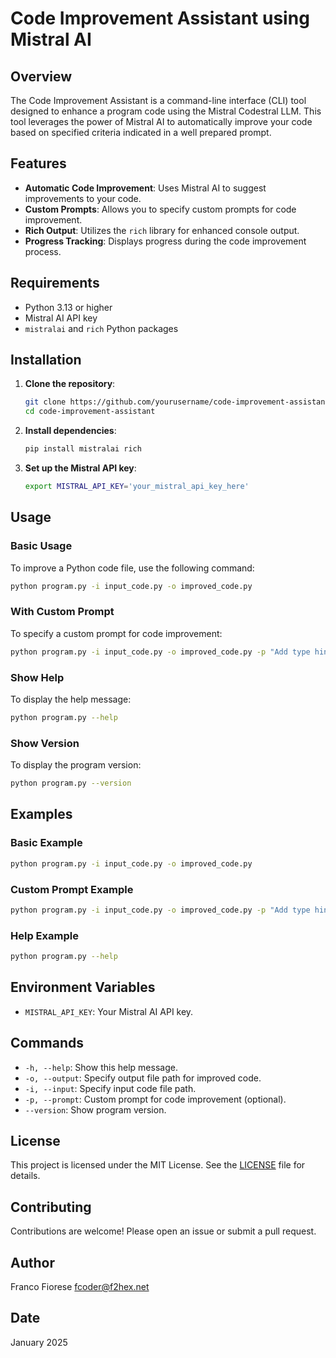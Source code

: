 # Code Improvement Assistant using Mistral AI

## Overview

The Code Improvement Assistant is a command-line interface (CLI) tool designed to enhance a program code using the Mistral Codestral LLM. This tool leverages the power of Mistral AI to automatically improve your code based on specified criteria indicated in a well prepared prompt.

## Features

- **Automatic Code Improvement**: Uses Mistral AI to suggest improvements to your code.
- **Custom Prompts**: Allows you to specify custom prompts for code improvement.
- **Rich Output**: Utilizes the `rich` library for enhanced console output.
- **Progress Tracking**: Displays progress during the code improvement process.

## Requirements

- Python 3.13 or higher
- Mistral AI API key
- `mistralai` and `rich` Python packages

## Installation

1. **Clone the repository**:
    ```sh
    git clone https://github.com/yourusername/code-improvement-assistant.git
    cd code-improvement-assistant
    ```

2. **Install dependencies**:
    ```sh
    pip install mistralai rich
    ```

3. **Set up the Mistral API key**:
    ```sh
    export MISTRAL_API_KEY='your_mistral_api_key_here'
    ```

## Usage

### Basic Usage

To improve a Python code file, use the following command:
```sh
python program.py -i input_code.py -o improved_code.py
```

### With Custom Prompt

To specify a custom prompt for code improvement:
```sh
python program.py -i input_code.py -o improved_code.py -p "Add type hints and docstrings"
```

### Show Help

To display the help message:
```sh
python program.py --help
```

### Show Version

To display the program version:
```sh
python program.py --version
```

## Examples

### Basic Example

```sh
python program.py -i input_code.py -o improved_code.py
```

### Custom Prompt Example

```sh
python program.py -i input_code.py -o improved_code.py -p "Add type hints and docstrings"
```

### Help Example

```sh
python program.py --help
```

## Environment Variables

- `MISTRAL_API_KEY`: Your Mistral AI API key.

## Commands

- `-h, --help`: Show this help message.
- `-o, --output`: Specify output file path for improved code.
- `-i, --input`: Specify input code file path.
- `-p, --prompt`: Custom prompt for code improvement (optional).
- `--version`: Show program version.

## License

This project is licensed under the MIT License. See the [LICENSE](LICENSE) file for details.

## Contributing

Contributions are welcome! Please open an issue or submit a pull request.

## Author

Franco Fiorese <fcoder@f2hex.net>

## Date

January 2025

